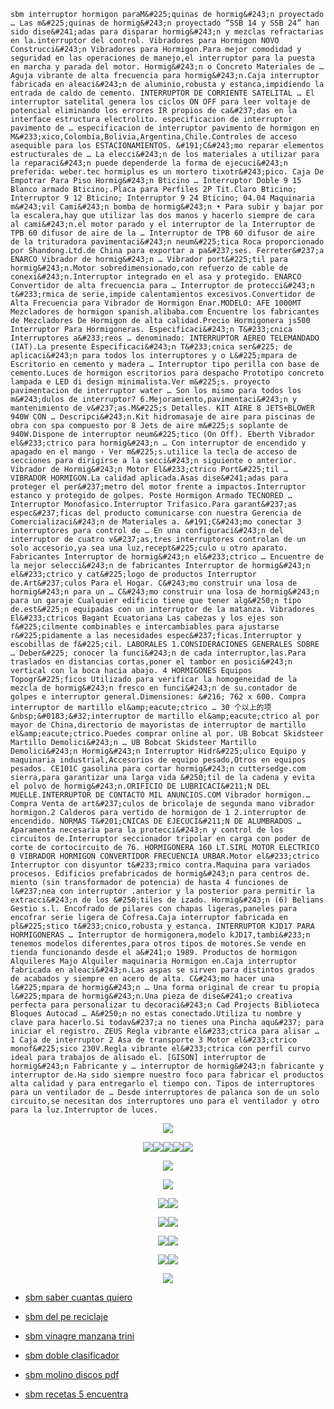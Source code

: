 
```
sbm interruptor hormigon paraM&#225;quinas de hormig&#243;n proyectado … Las m&#225;quinas de hormig&#243;n proyectado “SSB 14 y SSB 24” han sido dise&#241;adas para disparar hormig&#243;n y mezclas refractarias en la.interruptor del control. Vibradores para Hormigon NOVO Construcci&#243;n Vibradores para Hormigon.Para mejor comodidad y seguridad en las operaciones de manejo,el interruptor para la puesta en marcha y parada del motor. Hormig&#243;n o Concreto Materiales de … Aguja vibrante de alta frecuencia para hormig&#243;n.Caja interruptor fabricada en aleaci&#243;n de aluminio,robusta y estanca,impidiendo la entrada de caldo de cemento. INTERRUPTOR DE CORRIENTE SATELITAL … El interruptor satelital genera los ciclos ON OFF para leer voltaje de potencial eliminando los errores IR propios de ca&#237;das en la interface estructura electrolito. especificacion de interruptor pavimento de … especificacion de interruptor pavimento de hormigon en M&#233;xico,Colombia,Bolivia,Argentina,Chile.Controles de acceso asequible para los ESTACIONAMIENTOS. &#191;C&#243;mo reparar elementos estructurales de … La elecci&#243;n de los materiales a utilizar para la reparaci&#243;n puede dependerde la forma de ejecuci&#243;n preferida: weber.tec hormiplus es un mortero tixotr&#243;pico. Caja De Empotrar Para Piso Hormig&#243;n Bticino … Interruptor Doble 9 15 Blanco armado Bticino;.Placa para Perfiles 2P Tit.Claro Bticino; Interruptor 9 12 Bticino; Interruptor 9 24 Bticino; 04.04 Maquinaria m&#243;vil Cami&#243;n bomba de hormig&#243;n • Para subir y bajar por la escalera,hay que utilizar las dos manos y hacerlo siempre de cara al cami&#243;n.el motor parado y el interruptor de la Interruptor de TPB 60 difusor de aire de la … Interruptor de TPB 60 difusor de aire de la trituradora pavimentaci&#243;n neum&#225;tica Roca proporcionado por Shandong.Ltd.de China para exportar a pa&#237;ses. Ferreter&#237;a ENARCO Vibrador de hormig&#243;n … Vibrador port&#225;til para hormig&#243;n.Motor sobredimensionado,con refuerzo de cable de conexi&#243;n.Interruptor integrado en el asa y protegido. ENARCO Convertidor de alta frecuencia para … Interruptor de protecci&#243;n t&#233;rmica de serie,impide calentamientos excesivos.Convertidor de Alta Frecuencia para Vibrador de Hormigon Enar.MODELO: AFE 1000MT Mezcladores de hormigon spanish.alibaba.com Encuentre los fabricantes de Mezcladores De Hormigon de alta calidad.Precio Hormigonera js500 Interruptor Para Hormigoneras. Especificaci&#243;n T&#233;cnica Interruptores a&#233;reos … denominado: INTERRUPTOR AEREO TELEMANDADO (IAT).La presente Especificaci&#243;n T&#233;cnica ser&#225; de aplicaci&#243;n para todos los interruptores y o L&#225;mpara de Escritorio en cemento y madera … Interruptor tipo perilla con base de cemento.Luces de hormigon escritorios para despacho Prototipo concreto lampada e LED di design minimalista.Ver m&#225;s. proyecto pavimentacion de interruptor water … Son los mismo para todos los m&#243;dulos de interruptor? 6.Mejoramiento,pavimentaci&#243;n y mantenimiento de v&#237;as.M&#225;s Detalles. KIT AIRE 8 JETS+BLOWER 940W CON … Descripci&#243;n.Kit hidromasaje de aire para piscinas de obra con spa compuesto por 8 Jets de aire m&#225;s soplante de 940W.Dispone de interruptor neum&#225;tico (On Off). Eberth Vibrador el&#233;ctrico para hormig&#243;n … Con interruptor de encendido y apagado en el mango › Ver m&#225;s.utilice la tecla de acceso de secciones para dirigirse a la secci&#243;n siguiente o anterior. Vibrador de Hormig&#243;n Motor El&#233;ctrico Port&#225;til … VIBRADOR HORMIGON.La calidad aplicada.Asas dise&#241;adas para proteger el per&#237;metro del motor frente a impactos.Interruptor estanco y protegido de golpes. Poste Hormigon Armado TECNORED … Interruptor Monofasico.Interruptor Trifasico.Para garant&#237;as espec&#237;ficas del producto comunicarse con nuestra Gerencia de Comercializaci&#243;n de Materiales a. &#191;C&#243;mo conectar 3 interruptores para control de … En una configuraci&#243;n del interruptor de cuatro v&#237;as,tres interruptores controlan de un solo accesorio,ya sea una luz,recept&#225;culo u otro aparato. Fabricantes Interruptor de hormig&#243;n el&#233;ctrico … Encuentre de la mejor selecci&#243;n de fabricantes Interruptor de hormig&#243;n el&#233;ctrico y cat&#225;logo de productos Interruptor de.Art&#237;culos Para el Hogar. C&#243;mo construir una losa de hormig&#243;n para un … C&#243;mo construir una losa de hormig&#243;n para un garaje Cualquier edificio tiene que tener alg&#250;n tipo de.est&#225;n equipadas con un interruptor de la matanza. Vibradores El&#233;ctricos Bagant Ecuatoriana Las cabezas y los ejes son f&#225;cilmente combinables e intercambiables para ajustarse r&#225;pidamente a las necesidades espec&#237;ficas.Interruptor y escobillas de f&#225;cil. LABORALES 1.CONSIDERACIONES GENERALES SOBRE … Deber&#225; conocer la funci&#243;n de cada interruptor,las.Para traslados en distancias cortas,poner el tambor en posici&#243;n vertical con la boca hacia abajo. 4 HORMIGONES Equipos Topogr&#225;ficos Utilizado para verificar la homogeneidad de la mezcla de hormig&#243;n fresco en funci&#243;n de su.contador de golpes e interruptor general.Dimensiones: &#216; 762 x 600. Compra interruptor de martillo el&amp;eacute;ctrico … 30 个以上的项&nbsp;&#0183;&#32;interruptor de martillo el&amp;eacute;ctrico al por mayor de China,directorio de mayoristas de interruptor de martillo el&amp;eacute;ctrico.Puedes comprar online al por. UB Bobcat Skidsteer Martillo Demolici&#243;n … UB Bobcat Skidsteer Martillo Demolici&#243;n Hormig&#243;n Interruptor Hidr&#225;ulico Equipo y maquinaria industrial,Accesorios de equipo pesado,Otros en equipos pesados. CE101C gasolina para cortar hormig&#243;n cuttersedge.com sierra,para garantizar una larga vida &#250;til de la cadena y evita el polvo de hormig&#243;n.ORIFICIO DE LUBRICACI&#211;N DEL MUELLE.INTERRUPTOR DE CONTACTO MIL ANUNCIOS.COM Vibrador hormigon.… Compra Venta de art&#237;culos de bricolaje de segunda mano vibrador hormigon.2 Calderos para vertido de hormigon de 1 2.interruptor de encendido. NORMAS T&#201;CNICAS DE EJECUCI&#211;N DE ALUMBRADOS … Aparamenta necesaria para la protecci&#243;n y control de los circuitos de.Interruptor seccionador tripolar en carga con poder de corte de cortocircuito de 76. HORMIGONERA 160 LT.SIRL MOTOR ELECTRICO 0 VIBRADOR HORMIGON CONVERTIDOR FRECUENCIA URBAR.Motor el&#233;ctrico Interruptor con disyuntor t&#233;rmico contra.Maquina para variados procesos. Edificios prefabricados de hormig&#243;n para centros de. miento (sin transformador de potencia) de hasta 4 funciones de l&#237;nea con interruptor .anterior y la posterior para permitir la extracci&#243;n de los &#250;tiles de izado. Hormig&#243;n (6) Belians Gestio s.l. Encofrado de pilares con chapas ligeras,paneles para encofrar serie ligera de Cofresa.Caja interruptor fabricada en pl&#225;stico t&#233;cnico,robusta y estanca. INTERRUPTOR KJD17 PARA HORMIGONERAS … Interruptor de hormigonera,modelo kJD17,tambi&#233;n tenemos modelos diferentes,para otros tipos de motores.Se vende en tienda funcionando desde el a&#241;o 1989. Productos de hormigon Alquileres Majo Alquiler maquinaria Hormigon en.Caja interruptor fabricada en aleaci&#243;n.Las aspas se sirven para distintos grados de acabados y siempre en acero de alta. C&#243;mo hacer una l&#225;mpara de hormig&#243;n … Una forma original de crear tu propia l&#225;mpara de hormig&#243;n.Una pieza de dise&#241;o creativa perfecta para personalizar tu decoraci&#243;n Cad Projects Biblioteca Bloques Autocad … A&#250;n no estas conectado.Utiliza tu nombre y clave para hacerlo.Si todav&#237;a no tienes una Pincha aqu&#237; para iniciar el registro. ZEUS Regla vibrante el&#233;ctrica para alisar … 1 Caja de interruptor 2 Asa de transporte 3 Motor el&#233;ctrico monof&#225;sico 230V.Regla vibrante el&#233;ctrica con perfil curvo ideal para trabajos de alisado el. [GISON] interruptor de hormig&#243;n Fabricante y … interruptor de hormig&#243;n fabricante y interruptor de.Ha sido siempre nuestro foco para fabricar el productos alta calidad y para entregarlo el tiempo con. Tipos de interruptores para un ventilador de … Desde interruptores de palanca son de un solo circuito,se necesitan dos interruptores uno para el ventilador y otro para la luz.Interruptor de luces. 
```

<div align="center">

<a href="https://es-crusher.shibang-china.com/github&k=sbm+interruptor+hormigon+para"><img src="https://static.shibang-china.com/es/crusher/logo.jpg"></a>

<a href="https://es-crusher.shibang-china.com/github&k=sbm+interruptor+hormigon+para"><img src="https://static.shibang-china.com/es/crusher/index.jpg"></a><a href="https://es-crusher.shibang-china.com/material.htmlgithub&k=sbm+interruptor+hormigon+para"><img src="https://static.shibang-china.com/es/crusher/material.jpg"></a><a href="https://es-crusher.shibang-china.com/application.htmlgithub&k=sbm+interruptor+hormigon+para"><img src="https://static.shibang-china.com/es/crusher/application.jpg"></a><a href="https://es-crusher.shibang-china.com/aboutus.htmlgithub&k=sbm+interruptor+hormigon+para"><img src="https://static.shibang-china.com/es/crusher/aboutus.jpg"></a><a href="https://es-crusher.shibang-china.com/contact.htmlgithub&k=sbm+interruptor+hormigon+para"><img src="https://static.shibang-china.com/es/crusher/contact.jpg"></a>

<a href="https://es-crusher.shibang-china.com/github&k=sbm+interruptor+hormigon+para"><img src="https://static.shibang-china.com/es/crusher/banner.jpg"></a>

<a href="https://swt.shibang-china.com/github&k=sbm+interruptor+hormigon+para"><img src="https://static.shibang-china.com/es/crusher/text.jpg"></a>

<a href="https://swt.shibang-china.com/github&k=sbm+interruptor+hormigon+para"><img src="https://static.shibang-china.com/es/crusher/chat.jpg"></a><a href="https://es-crusher.shibang-china.com/contact.htmlgithub&k=sbm+interruptor+hormigon+para"><img src="https://static.shibang-china.com/es/crusher/message.jpg"></a>

<a href="https://es-crusher.shibang-china.com/products/pe.htmlgithub&k=sbm+interruptor+hormigon+para"><img src="https://static.shibang-china.com/es/crusher/pe.jpg"></a><a href="https://es-crusher.shibang-china.com/products/pf.htmlgithub&k=sbm+interruptor+hormigon+para"><img src="https://static.shibang-china.com/es/crusher/pf.jpg"></a>

<a href="https://es-crusher.shibang-china.com/products/hpt.htmlgithub&k=sbm+interruptor+hormigon+para"><img src="https://static.shibang-china.com/es/crusher/hpt.jpg"></a><a href="https://es-crusher.shibang-china.com/products/vsi.htmlgithub&k=sbm+interruptor+hormigon+para"><img src="https://static.shibang-china.com/es/crusher/vsi.jpg"></a>

<a href="https://es-crusher.shibang-china.com/products/klv.htmlgithub&k=sbm+interruptor+hormigon+para"><img src="https://static.shibang-china.com/es/crusher/klv.jpg"></a><a href="https://es-crusher.shibang-china.com/products/portable.htmlgithub&k=sbm+interruptor+hormigon+para"><img src="https://static.shibang-china.com/es/crusher/portable.jpg"></a>

<a href="https://swt.shibang-china.com/github&k=sbm+interruptor+hormigon+para"><img src="https://static.shibang-china.com/es/crusher/case.jpg"></a>

</div>


* [sbm saber cuantas quiero](sbm%20saber%20cuantas%20quiero.md)

* [sbm del pe reciclaje](sbm%20del%20pe%20reciclaje.md)

* [sbm vinagre manzana trini](sbm%20vinagre%20manzana%20trini.md)

* [sbm doble clasificador](sbm%20doble%20clasificador.md)

* [sbm molino discos pdf](sbm%20molino%20discos%20pdf.md)

* [sbm recetas 5 encuentra](sbm%20recetas%205%20encuentra.md)
